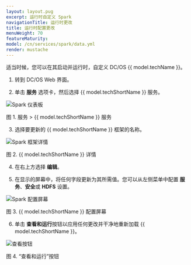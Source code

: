 ```yaml
---
layout: layout.pug
excerpt: 运行时自定义 Spark
navigationTitle: 运行时更改
title: 运行时配置更改
menuWeight: 70
featureMaturity:
model: /cn/services/spark/data.yml
render: mustache
---
```


适当时候，您可以在其启动并运行时，自定义 DC/OS {{ model.techName }}。

1. 转到 DC/OS Web 界面。

2. 单击 **服务** 选项卡，然后选择 {{ model.techShortName }} 服务。

![Spark 仪表板](/cn/services/img/spark-dashboard.png)

图 1. 服务 > {{ model.techShortName }} 服务

3. 选择要更新的 {{ model.techShortName }} 框架的名称。

![Spark 框架详情](/cn/services/img/spark-framework-details.png)

图 2. {{ model.techShortName }} 详情

4. 在右上方选择 **编辑**。

5. 在显示的屏幕中，将任何字段更新为其所需值。您可以从左侧菜单中配置 **服务**、**安全**或 **HDFS** 设置。

![Spark 配置屏幕](/cn/services/img/spark-config-properties.png)

图 3. {{ model.techShortName }} 配置屏幕

6. 单击 **查看和运行**按钮以应用任何更改并干净地重新加载 {{ model.techShortName }}。

![查看按钮](/cn/services/img/review-and-run-button.png)

图 4. “查看和运行”按钮

